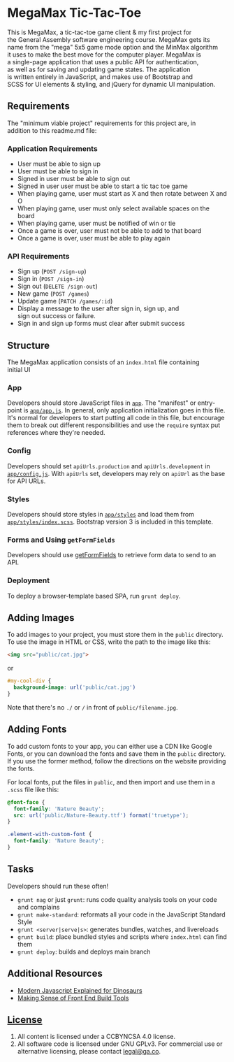 
# MegaMax Tic-Tac-Toe

This is MegaMax, a tic-tac-toe game client & my first project for  
the General Assembly software engineering course. MegaMax gets its  
name from the "mega" 5x5 game mode option and the MinMax algorithm  
it uses to make the best move for the computer player. MegaMax is  
a single-page application that uses a public API for authentication,  
as well as for saving and updating game states. The application  
is written entirely in JavaScript, and makes use of Bootstrap and  
SCSS for UI elements & styling, and jQuery for dynamic UI manipulation.  

## Requirements

The "minimum viable project" requirements for this project are, in  
addition to this readme.md file:  

### Application Requirements

- User must be able to sign up  
- User must be able to sign in  
- Signed in user must be able to sign out  
- Signed in user user must be able to start a tic tac toe game  
- When playing game, user must start as X and then rotate between X and O  
- When playing game, user must only select available spaces on the board  
- When playing game, user must be notified of win or tie  
- Once a game is over, user must not be able to add to that board  
- Once a game is over, user must be able to play again  

### API Requirements

- Sign up (`POST /sign-up`)
- Sign in (`POST /sign-in`)
- Sign out (`DELETE /sign-out`)
- New game (`POST /games`)
- Update game (`PATCH /games/:id`)
- Display a message to the user after sign in, sign up, and  
sign out success or failure.
- Sign in and sign up forms must clear after submit success

## Structure

The MegaMax application consists of an `index.html` file containing  
initial UI

### App

Developers should store JavaScript files in [`app`](app).
The "manifest" or entry-point is
[`app/app.js`](app/app.js). In general, only
application initialization goes in this file. It's normal for developers to
start putting all code in this file, but encourage them to break out different
responsibilities and use the `require` syntax put references where they're
needed.

### Config

Developers should set `apiUrls.production` and `apiUrls.development` in
[`app/config.js`](app/config.js).  With
`apiUrls` set, developers may rely on `apiUrl` as the base for API
URLs.

### Styles

Developers should store styles in [`app/styles`](app/styles) and load them
from [`app/styles/index.scss`](app/styles/index.scss). Bootstrap version 3 is
included in this template.

### Forms and Using `getFormFields`

Developers should use [getFormFields](get-form-fields.md) to retrieve form data
to send to an API.

### Deployment

To deploy a browser-template based SPA, run `grunt deploy`.

## Adding Images

To add images to your project, you must store them in the `public` directory.
To use the image in HTML or CSS, write the path to the image like this:

```html
<img src="public/cat.jpg">
```
or
```css
#my-cool-div {
  background-image: url('public/cat.jpg')
}
```

Note that there's no `./` or `/` in front of `public/filename.jpg`.

## Adding Fonts

To add custom fonts to your app, you can either use a CDN like Google Fonts, or
you can download the fonts and save them in the `public` directory. If you use
the former method, follow the directions on the website providing the fonts.

For local fonts, put the files in `public`, and then import and use them in a
`.scss` file like this:

```scss
@font-face {
  font-family: 'Nature Beauty';
  src: url('public/Nature-Beauty.ttf') format('truetype');
}

.element-with-custom-font {
  font-family: 'Nature Beauty';
}
```

## Tasks

Developers should run these often!

- `grunt nag` or just `grunt`: runs code quality analysis tools on your code
    and complains
- `grunt make-standard`: reformats all your code in the JavaScript Standard Style
- `grunt <server|serve|s>`: generates bundles, watches, and livereloads
- `grunt build`: place bundled styles and scripts where `index.html` can find
    them
- `grunt deploy`: builds and deploys main branch


## Additional Resources

- [Modern Javascript Explained for Dinosaurs](https://medium.com/@peterxjang/modern-javascript-explained-for-dinosaurs-f695e9747b70)
- [Making Sense of Front End Build Tools](https://medium.freecodecamp.org/making-sense-of-front-end-build-tools-3a1b3a87043b)

## [License](LICENSE)

1. All content is licensed under a CC­BY­NC­SA 4.0 license.
1. All software code is licensed under GNU GPLv3. For commercial use or
    alternative licensing, please contact legal@ga.co.
